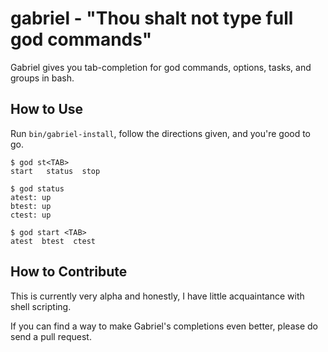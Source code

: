 gabriel - "Thou shalt not type full god commands"
=================================================

Gabriel gives you tab-completion for god commands, options, tasks, and groups in bash.

How to Use
----------

Run `bin/gabriel-install`, follow the directions given, and you're good to go.

    $ god st<TAB>
    start   status  stop
    
    $ god status
    atest: up
    btest: up
    ctest: up
    
    $ god start <TAB>
    atest  btest  ctest
    
How to Contribute
-----------------

This is currently very alpha and honestly, I have little acquaintance with shell scripting.

If you can find a way to make Gabriel's completions even better, please do send a pull request.
